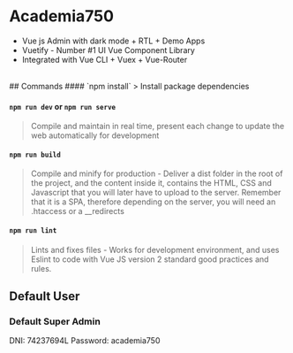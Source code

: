 # Academia750

- Vue js Admin with dark mode + RTL + Demo Apps
- Vuetify - Number #1 UI Vue Component Library
- Integrated with Vue CLI + Vuex + Vue-Router

<br/>
## Commands
#### `npm install`
> Install package dependencies

#### `npm run dev` or `npm run serve`
> Compile and maintain in real time, present each change to update the web automatically for development

#### `npm run build`
> Compile and minify for production - Deliver a dist folder in the root of the project, and the content inside it, contains the HTML, CSS and Javascript that you will later have to upload to the server. Remember that it is a SPA, therefore depending on the server, you will need an .htaccess or a __redirects

#### `npm run lint`
> Lints and fixes files - Works for development environment, and uses Eslint to code with Vue JS version 2 standard good practices and rules.

## Default User
### Default Super Admin

DNI:  74237694L
Password: academia750
